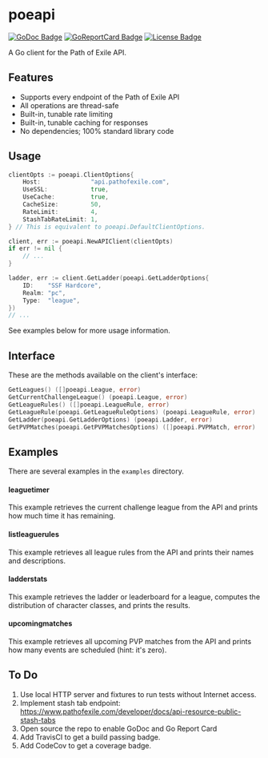 # poeapi

[![GoDoc Badge]][GoDoc]
[![GoReportCard Badge]][GoReportCard]
[![License Badge]][License]

A Go client for the Path of Exile API.

## Features

* Supports every endpoint of the Path of Exile API
* All operations are thread-safe
* Built-in, tunable rate limiting
* Built-in, tunable caching for responses
* No dependencies; 100% standard library code

## Usage

```go
clientOpts := poeapi.ClientOptions{
    Host:              "api.pathofexile.com",
    UseSSL:            true,
    UseCache:          true,
    CacheSize:         50,
    RateLimit:         4,
    StashTabRateLimit: 1,
} // This is equivalent to poeapi.DefaultClientOptions.

client, err := poeapi.NewAPIClient(clientOpts)
if err != nil {
    // ...
}

ladder, err := client.GetLadder(poeapi.GetLadderOptions{
    ID:    "SSF Hardcore",
    Realm: "pc",
    Type:  "league",
})
// ...
```

See examples below for more usage information.

## Interface

These are the methods available on the client's interface:

```go
GetLeagues() ([]poeapi.League, error)
GetCurrentChallengeLeague() (poeapi.League, error)
GetLeagueRules() ([]poeapi.LeagueRule, error)
GetLeagueRule(poeapi.GetLeagueRuleOptions) (poeapi.LeagueRule, error)
GetLadder(poeapi.GetLadderOptions) (poeapi.Ladder, error)
GetPVPMatches(poeapi.GetPVPMatchesOptions) ([]poeapi.PVPMatch, error)
```

## Examples

There are several examples in the `examples` directory.

#### leaguetimer

This example retrieves the current challenge league from the API and prints how
much time it has remaining.

#### listleaguerules

This example retrieves all league rules from the API and prints their names and
descriptions.

#### ladderstats

This example retrieves the ladder or leaderboard for a league, computes the
distribution of character classes, and prints the results.

#### upcomingmatches

This example retrieves all upcoming PVP matches from the API and prints how many
events are scheduled (hint: it's zero).

## To Do

1. Use local HTTP server and fixtures to run tests without Internet access.
1. Implement stash tab endpoint: https://www.pathofexile.com/developer/docs/api-resource-public-stash-tabs
1. Open source the repo to enable GoDoc and Go Report Card
1. Add TravisCI to get a build passing badge.
1. Add CodeCov to get a coverage badge.

[GoDoc]: https://godoc.org/willroberts/poeapi
[GoDoc Badge]: https://godoc.org/willroberts/poeapi?status.svg
[GoReportCard]: https://goreportcard.com/report/github.com/willroberts/poeapi
[GoReportCard Badge]: https://goreportcard.com/badge/github.com/willroberts/poeapi
[License]: https://www.gnu.org/licenses/gpl-3.0
[License Badge]: https://img.shields.io/badge/License-GPLv3-blue.svg